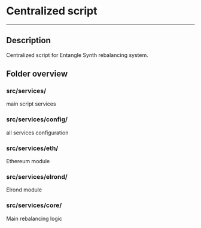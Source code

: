 # Centralized script
____
## Description
Centralized script for Entangle Synth rebalancing system.

## Folder overview

### src/services/
main script services

### src/services/config/
all services configuration

### src/services/eth/
Ethereum module

### src/services/elrond/
Elrond module

### src/services/core/
Main rebalancing logic